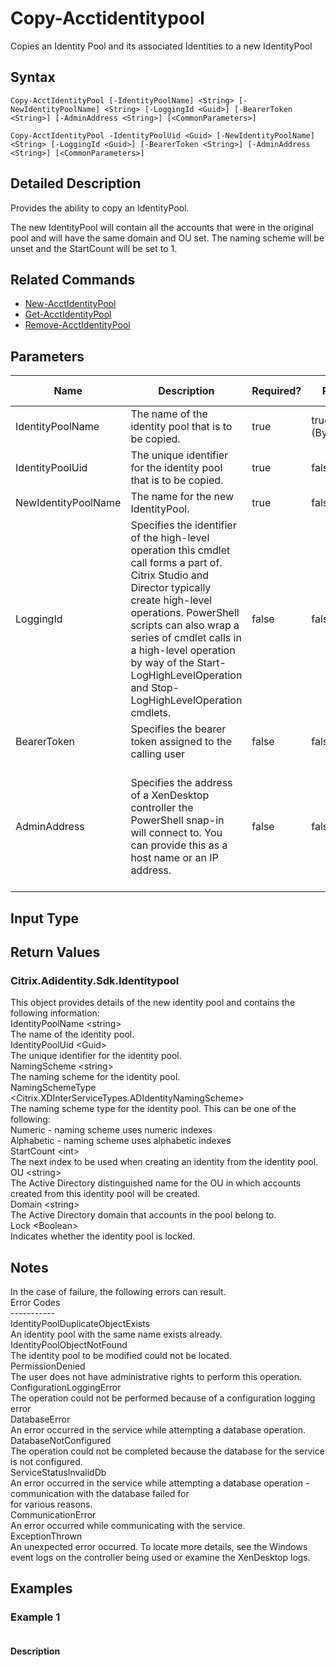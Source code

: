 ﻿
# Copy-Acctidentitypool
Copies an Identity Pool and its associated Identities to a new IdentityPool
## Syntax
```
Copy-AcctIdentityPool [-IdentityPoolName] <String> [-NewIdentityPoolName] <String> [-LoggingId <Guid>] [-BearerToken <String>] [-AdminAddress <String>] [<CommonParameters>]

Copy-AcctIdentityPool -IdentityPoolUid <Guid> [-NewIdentityPoolName] <String> [-LoggingId <Guid>] [-BearerToken <String>] [-AdminAddress <String>] [<CommonParameters>]
```
## Detailed Description
Provides the ability to copy an IdentityPool.

The new IdentityPool will contain all the accounts that were in the original pool and will have the same domain and OU set. The naming scheme will be unset and the StartCount will be set to 1.


## Related Commands

* [New-AcctIdentityPool](../New-AcctIdentityPool/)
* [Get-AcctIdentityPool](../Get-AcctIdentityPool/)
* [Remove-AcctIdentityPool](../Remove-AcctIdentityPool/)
## Parameters
| Name   | Description | Required? | Pipeline Input | Default Value |
| --- | --- | --- | --- | --- |
| IdentityPoolName | The name of the identity pool that is to be copied. | true | true (ByPropertyName) |  |
| IdentityPoolUid | The unique identifier for the identity pool that is to be copied. | true | false |  |
| NewIdentityPoolName | The name for the new IdentityPool. | true | false |  |
| LoggingId | Specifies the identifier of the high-level operation this cmdlet call forms a part of. Citrix Studio and Director typically create high-level operations. PowerShell scripts can also wrap a series of cmdlet calls in a high-level operation by way of the Start-LogHighLevelOperation and Stop-LogHighLevelOperation cmdlets. | false | false |  |
| BearerToken | Specifies the bearer token assigned to the calling user | false | false |  |
| AdminAddress | Specifies the address of a XenDesktop controller the PowerShell snap-in will connect to. You can provide this as a host name or an IP address. | false | false | Localhost. Once a value is provided by any cmdlet, this value becomes the default. |

## Input Type

### 

## Return Values

### Citrix.Adidentity.Sdk.Identitypool
This object provides details of the new identity pool and contains the following information:<br>          IdentityPoolName &lt;string&gt;<br>          The name of the identity pool.<br>          IdentityPoolUid &lt;Guid&gt;<br>          The unique identifier for the identity pool.<br>          NamingScheme &lt;string&gt;<br>          The naming scheme for the identity pool.<br>          NamingSchemeType &lt;Citrix.XDInterServiceTypes.ADIdentityNamingScheme&gt;<br>          The naming scheme type for the identity pool. This can be one of the following:<br>          Numeric - naming scheme uses numeric indexes<br>          Alphabetic - naming scheme uses alphabetic indexes<br>          StartCount &lt;int&gt;<br>          The next index to be used when creating an identity from the identity pool.<br>          OU &lt;string&gt;<br>          The Active Directory distinguished name for the OU in which accounts created from this identity pool will be created.<br>          Domain &lt;string&gt;<br>          The Active Directory domain that accounts in the pool belong to.<br>          Lock &lt;Boolean&gt;<br>          Indicates whether the identity pool is locked.
## Notes
In the case of failure, the following errors can result.<br>    Error Codes<br>    -----------<br>    IdentityPoolDuplicateObjectExists<br>    An identity pool with the same name exists already.<br>    IdentityPoolObjectNotFound<br>    The identity pool to be modified could not be located.<br>    PermissionDenied<br>    The user does not have administrative rights to perform this operation.<br>    ConfigurationLoggingError<br>    The operation could not be performed because of a configuration logging error<br>    DatabaseError<br>    An error occurred in the service while attempting a database operation.<br>    DatabaseNotConfigured<br>    The operation could not be completed because the database for the service is not configured.<br>    ServiceStatusInvalidDb<br>    An error occurred in the service while attempting a database operation - communication with the database failed for<br>    for various reasons.<br>    CommunicationError<br>    An error occurred while communicating with the service.<br>    ExceptionThrown<br>    An unexpected error occurred.  To locate more details, see the Windows event logs on the controller being used or examine the XenDesktop logs.
## Examples

### Example 1
```

```
#### Description

